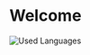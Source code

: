 # Welcome

![Used Languages](https://github-readme-stats.vercel.app/api/top-langs/?username=MausKaffee34767-2)
